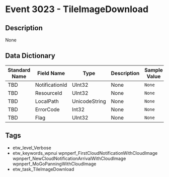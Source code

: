 # Event 3023 - TileImageDownload

## Description
None

## Data Dictionary
|Standard Name|Field Name|Type|Description|Sample Value|
|---|---|---|---|---|
|TBD|NotificationId|UInt32|None|`None`|
|TBD|ResourceId|UInt32|None|`None`|
|TBD|LocalPath|UnicodeString|None|`None`|
|TBD|ErrorCode|Int32|None|`None`|
|TBD|Flag|UInt32|None|`None`|

## Tags
* etw_level_Verbose
* etw_keywords_wpnui wpnperf_FirstCloudNotificationWithCloudImage wpnperf_NewCloudNotificationArrivalWithCloudImage wpnperf_MoGoPanningWithCloudImage
* etw_task_TileImageDownload